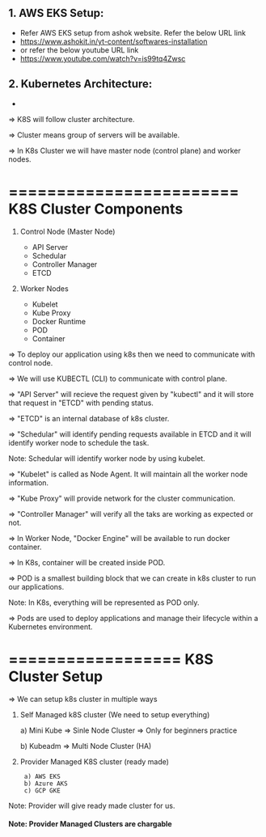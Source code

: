 ## 1. AWS EKS Setup:
- Refer AWS EKS setup from ashok website. Refer the below URL link
- https://www.ashokit.in/yt-content/softwares-installation
- or refer the below youtube URL link
- https://www.youtube.com/watch?v=is99tq4Zwsc

## 2. Kubernetes Architecture:
- 
=> K8S will follow cluster architecture.

=> Cluster means group of servers will be available.

=> In K8s Cluster we will have master node (control plane) and worker nodes.

========================
K8S Cluster Components
========================

1) Control Node (Master Node)

	- API Server
	- Schedular
	- Controller Manager
	- ETCD

2) Worker Nodes

	- Kubelet
	- Kube Proxy
	- Docker Runtime
	- POD
	- Container


=> To deploy our application using k8s then we need to communicate with control node.	

=> We will use KUBECTL (CLI) to communicate with control plane.

=> "API Server" will recieve the request given by "kubectl" and it will store that request in "ETCD" with pending status.

=> "ETCD" is an internal database of k8s cluster.

=> "Schedular" will identify pending requests available in ETCD and it will identify worker node to schedule the task.

Note: Schedular will identify worker node by using kubelet.

=> "Kubelet" is called as Node Agent. It will maintain all the worker node information.

=> "Kube Proxy" will provide network for the cluster communication.

=> "Controller Manager" will verify all the taks are working as expected or not.

=> In Worker Node, "Docker Engine" will be available to run docker container.

=> In K8s, container will be created inside POD.

=> POD is a smallest building block that we can create in k8s cluster to run our applications.

Note: In K8s, everything will be represented as POD only.

=> Pods are used to deploy applications and manage their lifecycle within a Kubernetes environment.

==================
K8S Cluster Setup
==================

=> We can setup k8s cluster in multiple ways

1) Self Managed k8S cluster (We need to setup everything)
		
	a) Mini Kube  => Sinle Node Cluster => Only for beginners practice

	b) Kubeadm => Multi Node Cluster (HA)

2) Provider Managed K8S cluster (ready made)

		a) AWS EKS 
		b) Azure AKS
		c) GCP GKE

Note: Provider will give ready made cluster for us.		

#### Note: Provider Managed Clusters are chargable #####